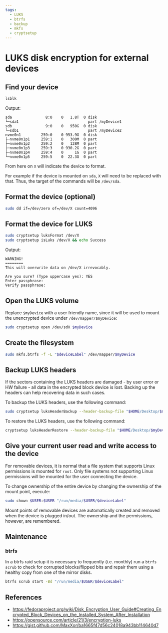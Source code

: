 ```yaml
---
tags:
  - LUKS
  - btrfs
  - backup
  - mkfs
  - cryptsetup
---
```


# LUKS disk encryption for external devices


## Find your device

```bash
lsblk
```

Output:

```
sda               8:0    0   1.8T  0 disk
└─sda1                               part /myDevice1
sdb               9:0    0   950G  0 disk
└─sdb1                               part /myDevice2
nvme0n1         259:0    0 953.9G  0 disk
├─nvme0n1p1     259:1    0   300M  0 part
├─nvme0n1p2     259:2    0   128M  0 part
├─nvme0n1p3     259:3    0 930.2G  0 part
├─nvme0n1p4     259:4    0     1G  0 part
└─nvme0n1p5     259:5    0  22.3G  0 part
```

From here on `X` will indicate the device to format.

For example if the device is mounted on `sda`, `X` will need to be replaced with that. Thus, the target of the commands will be `/dev/sda`.


## Format the device (optional)

```bash
sudo dd if=/dev/zero of=/dev/X count=4096
```


## Format the device for LUKS

```bash
sudo cryptsetup luksFormat /dev/X
sudo cryptsetup isLuks /dev/X && echo Success
```

Output:

```
WARNING!
========
This will overwrite data on /dev/X irrevocably.

Are you sure? (Type uppercase yes): YES
Enter passphrase: 
Verify passphrase:
```


## Open the LUKS volume

Replace `$myDevice` with a user friendly name, since it will be used to mount the unencrypted device under `/dev/mapper/$myDevice`:

```bash
sudo cryptsetup open /dev/sdX $myDevice
```


## Create the filesystem

```bash
sudo mkfs.btrfs -f -L "$deviceLabel" /dev/mapper/$myDevice 
```


## Backup LUKS headers

If the sectors containing the LUKS headers are damaged - by user error or HW failure - all data in the encrypted block device is lost. Backing up the headers can help recovering data in such cases.

To backup the LUKS headers, use the following command:

```bash
sudo cryptsetup luksHeaderBackup --header-backup-file "$HOME/Desktop/$myDevice.luksHeaderBackup" /dev/X
```

To restore the LUKS headers, use the following command:

```bash
cryptsetup luksHeaderRestore --header-backup-file "$HOME/Desktop/$myDevice.luksHeaderBackup" /dev/X
```


## Give your current user read and write access to the device

For removable devices, it is normal that a file system that supports Linux permissions is mounted for `root`. Only file systems not supporting Linux permissions will be mounted for the user connecting the device.

To change ownership of the entire device by changing the ownership of the mount point, execute:

```bash
sudo chown $USER:$USER "/run/media/$USER/$deviceLabel"
```

Mount points of removable devices are automatically created and removed when the device is plugged in/out.
The ownership and the permissions, however, are remembered.


## Maintenance

### btrfs

In a btrfs raid setup it is necessary to frequently (i.e. monthly) run a `btrfs scrub` to check for corrupted blocks/flipped bits and repair them using a healthy copy from one of the mirror disks. 

```bash
btrfs scrub start -Bd "/run/media/$USER/$deviceLabel"
```


## References

- https://fedoraproject.org/wiki/Disk_Encryption_User_Guide#Creating_Encrypted_Block_Devices_on_the_Installed_System_After_Installation
- https://opensource.com/article/21/3/encryption-luks
- https://gist.github.com/MaxXor/ba1665f47d56c24018a943bb114640d7
